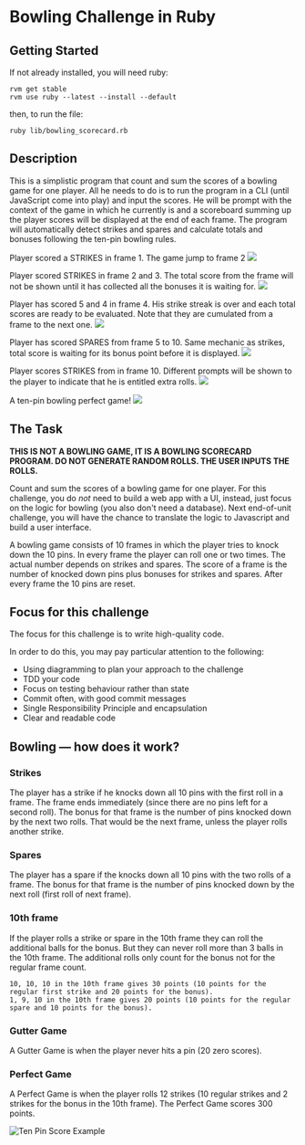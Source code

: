 Bowling Challenge in Ruby
=================

## Getting Started
If not already installed, you will need ruby:
```
rvm get stable
rvm use ruby --latest --install --default
```

then, to run the file:
```
ruby lib/bowling_scorecard.rb
```
## Description

This is a simplistic program that count and sum the scores of a bowling game for one player. 
All he needs to do is to run the program in a CLI (until JavaScript come into play) and input the scores. 
He will be prompt with the context of the game in which he currently is and a scoreboard summing up the player scores will be displayed at the end of each frame.
The program will automatically detect strikes and spares and calculate totals and bonuses following the ten-pin bowling rules.

Player scored a STRIKES in frame 1. The game jump to frame 2
![](images/picture_1.png)

Player scored STRIKES in frame 2 and 3. The total score from the frame will not be shown until it has collected all the bonuses it is waiting for.
![](images/picture_2.png)

Player has scored 5 and 4 in frame 4. His strike streak is over and each total scores are ready to be evaluated. Note that they are cumulated from a frame to the next one.
![](images/picture_3.png)

Player has scored SPARES from frame 5 to 10. Same mechanic as strikes, total score is waiting for its bonus point before it is displayed.
![](images/picture_4.png)

Player scores STRIKES from in frame 10. Different prompts will be shown to the player to indicate that he is entitled extra rolls.
![](images/picture_5.png)

A ten-pin bowling perfect game!
![](images/picture_6.png)

## The Task

**THIS IS NOT A BOWLING GAME, IT IS A BOWLING SCORECARD PROGRAM. DO NOT GENERATE RANDOM ROLLS. THE USER INPUTS THE ROLLS.**

Count and sum the scores of a bowling game for one player. For this challenge, you do _not_ need to build a web app with a UI, instead, just focus on the logic for bowling (you also don't need a database). Next end-of-unit challenge, you will have the chance to translate the logic to Javascript and build a user interface.

A bowling game consists of 10 frames in which the player tries to knock down the 10 pins. In every frame the player can roll one or two times. The actual number depends on strikes and spares. The score of a frame is the number of knocked down pins plus bonuses for strikes and spares. After every frame the 10 pins are reset.

## Focus for this challenge
The focus for this challenge is to write high-quality code.

In order to do this, you may pay particular attention to the following:
* Using diagramming to plan your approach to the challenge
* TDD your code
* Focus on testing behaviour rather than state
* Commit often, with good commit messages
* Single Responsibility Principle and encapsulation
* Clear and readable code

## Bowling — how does it work?

### Strikes

The player has a strike if he knocks down all 10 pins with the first roll in a frame. The frame ends immediately (since there are no pins left for a second roll). The bonus for that frame is the number of pins knocked down by the next two rolls. That would be the next frame, unless the player rolls another strike.

### Spares

The player has a spare if the knocks down all 10 pins with the two rolls of a frame. The bonus for that frame is the number of pins knocked down by the next roll (first roll of next frame).

### 10th frame

If the player rolls a strike or spare in the 10th frame they can roll the additional balls for the bonus. But they can never roll more than 3 balls in the 10th frame. The additional rolls only count for the bonus not for the regular frame count.

    10, 10, 10 in the 10th frame gives 30 points (10 points for the regular first strike and 20 points for the bonus).
    1, 9, 10 in the 10th frame gives 20 points (10 points for the regular spare and 10 points for the bonus).

### Gutter Game

A Gutter Game is when the player never hits a pin (20 zero scores).

### Perfect Game

A Perfect Game is when the player rolls 12 strikes (10 regular strikes and 2 strikes for the bonus in the 10th frame). The Perfect Game scores 300 points.

![Ten Pin Score Example](images/example_ten_pin_scoring.png)
